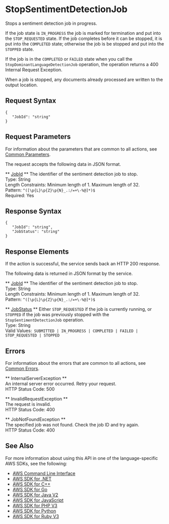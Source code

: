 # StopSentimentDetectionJob<a name="API_StopSentimentDetectionJob"></a>

Stops a sentiment detection job in progress\.

If the job state is `IN_PROGRESS` the job is marked for termination and put into the `STOP_REQUESTED` state\. If the job completes before it can be stopped, it is put into the `COMPLETED` state; otherwise the job is be stopped and put into the `STOPPED` state\.

If the job is in the `COMPLETED` or `FAILED` state when you call the `StopDominantLanguageDetectionJob` operation, the operation returns a 400 Internal Request Exception\. 

When a job is stopped, any documents already processed are written to the output location\.

## Request Syntax<a name="API_StopSentimentDetectionJob_RequestSyntax"></a>

```
{
   "JobId": "string"
}
```

## Request Parameters<a name="API_StopSentimentDetectionJob_RequestParameters"></a>

For information about the parameters that are common to all actions, see [Common Parameters](CommonParameters.md)\.

The request accepts the following data in JSON format\.

 ** [JobId](#API_StopSentimentDetectionJob_RequestSyntax) **   <a name="comprehend-StopSentimentDetectionJob-request-JobId"></a>
The identifier of the sentiment detection job to stop\.  
Type: String  
Length Constraints: Minimum length of 1\. Maximum length of 32\.  
Pattern: `^([\p{L}\p{Z}\p{N}_.:/=+\-%@]*)$`   
Required: Yes

## Response Syntax<a name="API_StopSentimentDetectionJob_ResponseSyntax"></a>

```
{
   "JobId": "string",
   "JobStatus": "string"
}
```

## Response Elements<a name="API_StopSentimentDetectionJob_ResponseElements"></a>

If the action is successful, the service sends back an HTTP 200 response\.

The following data is returned in JSON format by the service\.

 ** [JobId](#API_StopSentimentDetectionJob_ResponseSyntax) **   <a name="comprehend-StopSentimentDetectionJob-response-JobId"></a>
The identifier of the sentiment detection job to stop\.  
Type: String  
Length Constraints: Minimum length of 1\. Maximum length of 32\.  
Pattern: `^([\p{L}\p{Z}\p{N}_.:/=+\-%@]*)$` 

 ** [JobStatus](#API_StopSentimentDetectionJob_ResponseSyntax) **   <a name="comprehend-StopSentimentDetectionJob-response-JobStatus"></a>
Either `STOP_REQUESTED` if the job is currently running, or `STOPPED` if the job was previously stopped with the `StopSentimentDetectionJob` operation\.  
Type: String  
Valid Values:` SUBMITTED | IN_PROGRESS | COMPLETED | FAILED | STOP_REQUESTED | STOPPED` 

## Errors<a name="API_StopSentimentDetectionJob_Errors"></a>

For information about the errors that are common to all actions, see [Common Errors](CommonErrors.md)\.

 ** InternalServerException **   
An internal server error occurred\. Retry your request\.  
HTTP Status Code: 500

 ** InvalidRequestException **   
The request is invalid\.  
HTTP Status Code: 400

 ** JobNotFoundException **   
The specified job was not found\. Check the job ID and try again\.  
HTTP Status Code: 400

## See Also<a name="API_StopSentimentDetectionJob_SeeAlso"></a>

For more information about using this API in one of the language\-specific AWS SDKs, see the following:
+  [AWS Command Line Interface](https://docs.aws.amazon.com/goto/aws-cli/comprehend-2017-11-27/StopSentimentDetectionJob) 
+  [AWS SDK for \.NET](https://docs.aws.amazon.com/goto/DotNetSDKV3/comprehend-2017-11-27/StopSentimentDetectionJob) 
+  [AWS SDK for C\+\+](https://docs.aws.amazon.com/goto/SdkForCpp/comprehend-2017-11-27/StopSentimentDetectionJob) 
+  [AWS SDK for Go](https://docs.aws.amazon.com/goto/SdkForGoV1/comprehend-2017-11-27/StopSentimentDetectionJob) 
+  [AWS SDK for Java V2](https://docs.aws.amazon.com/goto/SdkForJavaV2/comprehend-2017-11-27/StopSentimentDetectionJob) 
+  [AWS SDK for JavaScript](https://docs.aws.amazon.com/goto/AWSJavaScriptSDK/comprehend-2017-11-27/StopSentimentDetectionJob) 
+  [AWS SDK for PHP V3](https://docs.aws.amazon.com/goto/SdkForPHPV3/comprehend-2017-11-27/StopSentimentDetectionJob) 
+  [AWS SDK for Python](https://docs.aws.amazon.com/goto/boto3/comprehend-2017-11-27/StopSentimentDetectionJob) 
+  [AWS SDK for Ruby V3](https://docs.aws.amazon.com/goto/SdkForRubyV3/comprehend-2017-11-27/StopSentimentDetectionJob) 